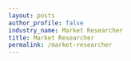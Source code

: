 ```yaml
---
layout: posts 
author_profile: false 
industry_name: Market Researcher
title: Market Researcher
permalink: /market-researcher
---
```

